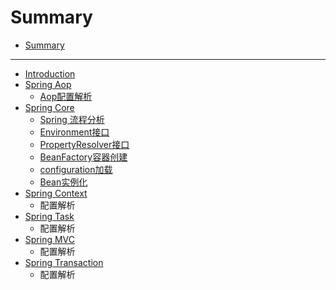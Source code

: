 # Summary

* [Summary](#summary)

---

* [Introduction](README.md)
* [Spring Aop](spring-aop.md)
  * [Aop配置解析](spring-beans/aoppei-zhi-jie-xi.md)
* [Spring Core](spring-core.md)
  * [Spring 流程分析](spring-core/springgong-zuo-liu-cheng.md)
  * [Environment接口](spring-core/environment.md)
  * [PropertyResolver接口](spring-core/propertyresolverjie-kou.md)
  * [BeanFactory容器创建](spring-core/beanfactoryrong-qi-chuang-jian.md)
  * [configuration加载](spring-core/configurationjia-zai.md)
  * [Bean实例化](spring-core/beanshi-li-hua.md)
* [Spring Context](spring-context.md)
  * 配置解析
* [Spring Task](spring-task.md)
  * 配置解析
* [Spring MVC](spring-mvc.md)
  * 配置解析
* [Spring Transaction](spring-transaction.md)
  * 配置解析

